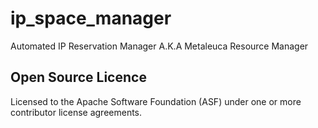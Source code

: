 ip_space_manager
================

Automated IP Reservation Manager A.K.A Metaleuca Resource Manager

## Open Source Licence ##

Licensed to the Apache Software Foundation (ASF) under one or more contributor license agreements. 


